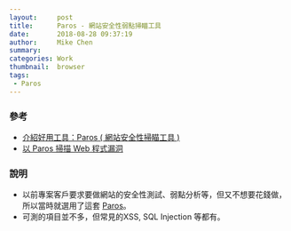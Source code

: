 ```yaml
---
layout:     post
title:      Paros - 網站安全性弱點掃瞄工具
date:       2018-08-28 09:37:19
author:     Mike Chen
summary:    
categories: Work
thumbnail:  browser
tags:
 - Paros
---
```


### 參考
* [介紹好用工具：Paros ( 網站安全性掃瞄工具 )](https://blog.miniasp.com/post/2008/12/15/Useful-tool-Paros-web-application-security-assessment.aspx)
* [以 Paros 掃描 Web 程式漏洞](https://www.openfoundry.org/index.php?option=com_content&task=view&id=8385&Itemid=4%3bisletter=1)


### 說明
* 以前專案客戶要求要做網站的安全性測試、弱點分析等，但又不想要花錢做，所以當時就選用了這套 [Paros](https://sourceforge.net/projects/paros/)。
* 可測的項目並不多，但常見的XSS, SQL Injection 等都有。